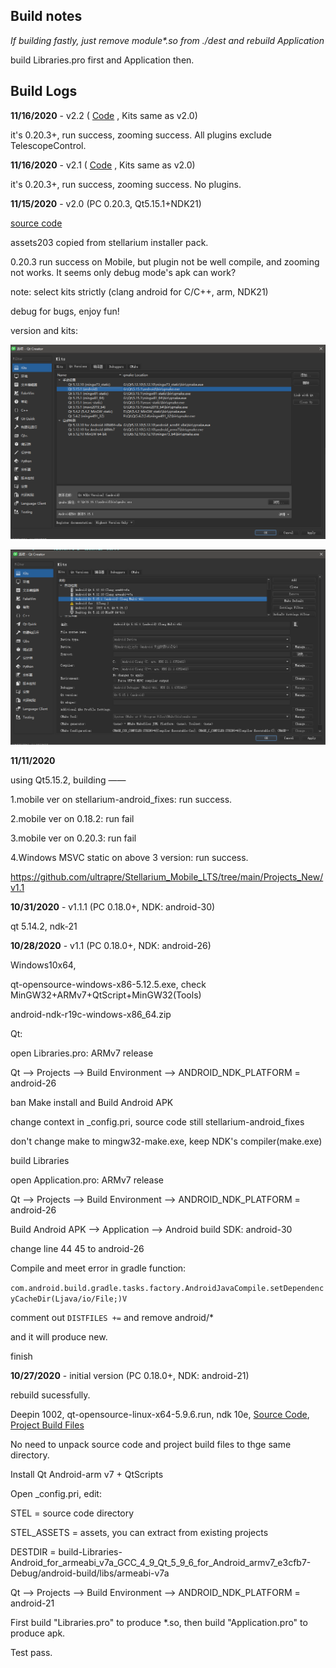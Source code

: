 ## Build notes

*If building  fastly, just remove module\*.so from ./dest and rebuild Application*

build Libraries.pro first and Application then.

## Build Logs

**11/16/2020** - v2.2 ( [Code](https://github.com/DreamNik/stellarium/commit/eeacd9ef0bcd58c0a319527fb2f01519d11b4ed2) , Kits same as v2.0)

it's 0.20.3+, run success, zooming success. All plugins exclude TelescopeControl.

**11/16/2020** - v2.1 ( [Code](https://github.com/DreamNik/stellarium/commit/eeacd9ef0bcd58c0a319527fb2f01519d11b4ed2) , Kits same as v2.0)

it's 0.20.3+, run success, zooming success. No plugins.

**11/15/2020** - v2.0 (PC 0.20.3, Qt5.15.1+NDK21)

[source code](https://github.com/ultrapre/stellarium/commit/26d029629a80a67d731a30c4245fafd6dccf4424)

assets203 copied from stellarium installer pack.

0.20.3 run success on Mobile, but plugin not be well compile, and zooming not works. It seems only debug mode's apk can work?

note: select kits strictly (clang android for C/C++, arm, NDK21)

debug for bugs, enjoy fun!

version and kits:

![image-20201115235653691](assets/image-20201115235653691.png)

![image-20201115235456458](assets\image-20201115235456458.png)

**11/11/2020**

using Qt5.15.2, building ——

1.mobile ver on stellarium-android_fixes: run success.

2.mobile ver on 0.18.2: run fail

3.mobile ver on 0.20.3: run fail

4.Windows MSVC static on above 3 version: run success.

https://github.com/ultrapre/Stellarium_Mobile_LTS/tree/main/Projects_New/v1.1


**10/31/2020** - v1.1.1 (PC 0.18.0+, NDK: android-30)

qt 5.14.2, ndk-21


**10/28/2020** - v1.1 (PC 0.18.0+, NDK: android-26)

Windows10x64,

qt-opensource-windows-x86-5.12.5.exe, check MinGW32+ARMv7+QtScript+MinGW32(Tools)

android-ndk-r19c-windows-x86_64.zip

Qt: 

open Libraries.pro: ARMv7 release

Qt --> Projects --> Build Environment --> ANDROID_NDK_PLATFORM = android-26

ban Make install and Build Android APK

change context in _config.pri, source code still stellarium-android_fixes

don't change make to mingw32-make.exe, keep NDK's compiler(make.exe)

build Libraries

open Application.pro: ARMv7 release

Qt --> Projects --> Build Environment --> ANDROID_NDK_PLATFORM = android-26

Build Android APK --> Application --> Android build SDK: android-30

change line 44 45 to android-26

Compile and meet error in gradle function:

`com.android.build.gradle.tasks.factory.AndroidJavaCompile.setDependencyCacheDir(Ljava/io/File;)V`

comment out `DISTFILES +=` and remove android/*

and it will produce new.

finish

**10/27/2020** - initial version (PC 0.18.0+, NDK: android-21)

rebuild sucessfully.

Deepin 1002, qt-opensource-linux-x64-5.9.6.run, ndk 10e, [Source Code](https://github.com/DreamNik/stellarium/tree/1fc06cdbcbb172310fd86fd185c4ae0d9a187523), [Project Build Files](https://drive.google.com/open?id=1zP6JEOuF4vbsziwofh6mfUDt5HZKaSbh)

No need to unpack source code and project build files to thge same directory.

Install Qt Android-arm v7 + QtScripts

Open _config.pri, edit:

STEL = source code directory

STEL_ASSETS = assets, you can extract from existing projects

DESTDIR     = build-Libraries-Android_for_armeabi_v7a_GCC_4_9_Qt_5_9_6_for_Android_armv7_e3cfb7-Debug/android-build/libs/armeabi-v7a



Qt --> Projects --> Build Environment --> ANDROID_NDK_PLATFORM = android-21

First build "Libraries.pro" to produce *.so, then build "Application.pro" to produce apk.

Test pass.